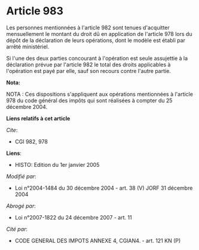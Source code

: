 # Article 983

Les personnes mentionnées à l'article 982 sont tenues d'acquitter mensuellement le montant du droit dû en application de
l'article 978 lors du dépôt de la déclaration de leurs opérations, dont le modèle est établi par arrêté ministériel.

Si l'une des deux parties concourant à l'opération est seule assujettie à la déclaration prévue par l'article 982 le total
des droits applicables à l'opération est payé par elle, sauf son recours contre l'autre partie.

**Nota:**

NOTA : Ces dispositions s'appliquent aux opérations mentionnées à l'article 978 du code général des impôts qui sont réalisées
à compter du 25 décembre 2004.

**Liens relatifs à cet article**

_Cite_:

  - CGI 982, 978

**Liens**:

  - HISTO: Edition du 1er janvier 2005

_Modifié par_:

  - Loi n°2004-1484 du 30 décembre 2004 - art. 38 (V) JORF 31 décembre 2004

_Abrogé par_:

  - Loi n°2007-1822 du 24 décembre 2007 - art. 11

_Cité par_:

  - CODE GENERAL DES IMPOTS ANNEXE 4, CGIAN4. - art. 121 KN (P)
